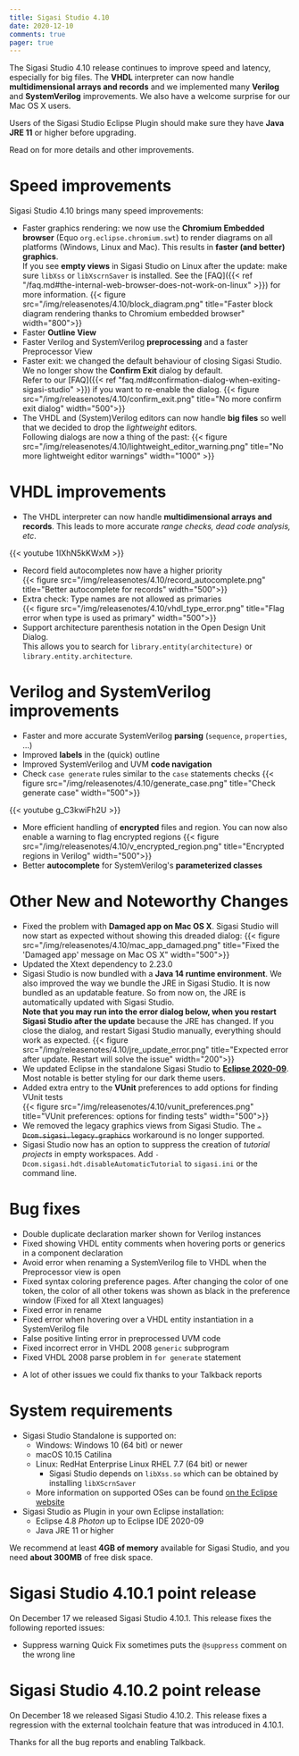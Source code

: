 ```yaml
---
title: Sigasi Studio 4.10
date: 2020-12-10
comments: true
pager: true
---
```

The Sigasi Studio 4.10 release continues to improve speed and latency, especially for big files.
The **VHDL** interpreter can now handle **multidimensional arrays and records** and we implemented many **Verilog** and **SystemVerilog** improvements. We also have a welcome surprise for our Mac OS X users.

Users of the Sigasi Studio Eclipse Plugin should make sure they have **Java JRE 11** or higher before upgrading.

Read on for more details and other improvements.

# Speed improvements

Sigasi Studio 4.10 brings many speed improvements:
* Faster graphics rendering: we now use the **Chromium Embedded browser** (Equo `org.eclipse.chromium.swt`) to render diagrams on all platforms (Windows, Linux and Mac). This results in **faster (and better) graphics**.  
If you see **empty views** in Sigasi Studio on Linux after the update: make sure `libXss` or `libXscrnSaver` is installed.
See the [FAQ]({{< ref "/faq.md#the-internal-web-browser-does-not-work-on-linux" >}}) for more information.
{{< figure src="/img/releasenotes/4.10/block_diagram.png" title="Faster block diagram rendering thanks to Chromium embedded browser" width="800">}}
* Faster **Outline View**
* Faster Verilog and SystemVerilog **preprocessing** and a faster Preprocessor View
* Faster exit: we changed the default behaviour of closing Sigasi Studio. We no longer show the **Confirm Exit** dialog by default.  
Refer to our [FAQ]({{< ref "faq.md#confirmation-dialog-when-exiting-sigasi-studio" >}}) if you want to re-enable the dialog.
{{< figure src="/img/releasenotes/4.10/confirm_exit.png" title="No more confirm exit dialog" width="500">}}
* The VHDL and (System)Verilog editors can now handle **big files** so well that we decided to drop the *lightweight* editors.  
Following dialogs are now a thing of the past:
{{< figure src="/img/releasenotes/4.10/lightweight_editor_warning.png" title="No more lightweight editor warnings" width="1000" >}}

# VHDL improvements

* The VHDL interpreter can now handle **multidimensional arrays and records**. This leads to more accurate *range checks, dead code analysis, etc*.

{{< youtube 1IXhN5kKWxM >}}

* Record field autocompletes now have a higher priority  
{{< figure src="/img/releasenotes/4.10/record_autocomplete.png" title="Better autocomplete for records" width="500">}}
* Extra check: Type names are not allowed as primaries  
{{< figure src="/img/releasenotes/4.10/vhdl_type_error.png" title="Flag error when type is used as primary" width="500">}}
* Support architecture parenthesis notation in the Open Design Unit Dialog.  
This allows you to search for `library.entity(architecture)` or `library.entity.architecture`.

# Verilog and SystemVerilog improvements

* Faster and more accurate SystemVerilog **parsing** (`sequence`, `properties`, ...)
* Improved **labels** in the (quick) outline
* Improved SystemVerilog and UVM **code navigation**
* Check `case generate` rules similar to the `case` statements checks
{{< figure src="/img/releasenotes/4.10/generate_case.png" title="Check generate case" width="500">}}

{{< youtube g_C3kwiFh2U >}}

* More efficient handling of **encrypted** files and region. You can now also enable a warning to flag encrypted regions
{{< figure src="/img/releasenotes/4.10/v_encrypted_region.png" title="Encrypted regions in Verilog" width="500">}}
* Better **autocomplete** for SystemVerilog's **parameterized classes**

# Other New and Noteworthy Changes

* Fixed the problem with **Damaged app on Mac OS X**. Sigasi Studio will now start as expected without showing this dreaded dialog:
{{< figure src="/img/releasenotes/4.10/mac_app_damaged.png" title="Fixed the 'Damaged app' message on Mac OS X" width="500">}}
* Updated the Xtext dependency to 2.23.0
* Sigasi Studio is now bundled with a **Java 14 runtime environment**. We also improved the way we bundle the JRE in Sigasi Studio. It is now bundled as an updatable feature. So from now on, the JRE is automatically updated with Sigasi Studio.  
**Note that you may run into the error dialog below, when you restart Sigasi Studio after the update** because the JRE has changed. If you close the dialog, and restart Sigasi Studio manually, everything should work as expected.
{{< figure src="/img/releasenotes/4.10/jre_update_error.png" title="Expected error after update. Restart will solve the issue" width="200">}}
* We updated Eclipse in the standalone Sigasi Studio to **[Eclipse 2020-09](https://www.eclipse.org/eclipseide/2020-09/noteworthy/)**. Most notable is better styling for our dark theme users.
* Added extra entry to the **VUnit** preferences to add options for finding VUnit tests  
{{< figure src="/img/releasenotes/4.10/vunit_preferences.png" title="VUnit preferences: options for finding tests" width="500">}}
* We removed the legacy graphics views from Sigasi Studio. The ~~`-Dcom.sigasi.legacy.graphics`~~ workaround is no longer supported.
* Sigasi Studio now has an option to suppress the creation of *tutorial projects* in empty workspaces. Add `-Dcom.sigasi.hdt.disableAutomaticTutorial` to `sigasi.ini` or the command line.

# Bug fixes

- Double duplicate declaration marker shown for Verilog instances
- Fixed showing VHDL entity comments when hovering ports or generics in a component declaration
- Avoid error when renaming a SystemVerilog file to VHDL when the Preprocessor view is open
- Fixed syntax coloring preference pages. After changing the color of one token, the color of all other tokens was shown as black in the preference window (Fixed for all Xtext languages)
- Fixed error in rename
- Fixed error when hovering over a VHDL entity instantiation in a SystemVerilog file
- False positive linting error in preprocessed UVM code
- Fixed incorrect error in VHDL 2008 `generic` subprogram
- Fixed VHDL 2008 parse problem in `for generate` statement

+ A lot of other issues we could fix thanks to your Talkback reports

# System requirements

* Sigasi Studio Standalone is supported on:
    * Windows: Windows 10 (64 bit) or newer
    * macOS 10.15 Catilina
    * Linux: RedHat Enterprise Linux RHEL 7.7 (64 bit) or newer
        * Sigasi Studio depends on `libXss.so` which can be obtained by installing `libXScrnSaver`
    * More information on supported OSes can be found [on the Eclipse website](https://www.eclipse.org/projects/project-plan.php?planurl=http://www.eclipse.org/eclipse/development/plans/eclipse_project_plan_4_10.xml#target_environments)
* Sigasi Studio as Plugin in your own Eclipse installation:
    * Eclipse 4.8 *Photon* up to Eclipse IDE 2020-09
    * Java JRE 11 or higher

We recommend at least **4GB of memory** available for Sigasi Studio,
and you need **about 300MB** of free disk space.

# Sigasi Studio 4.10.1 point release

On December 17 we released Sigasi Studio 4.10.1. This release fixes the following reported issues:

* Suppress warning Quick Fix sometimes puts the `@suppress` comment on the wrong line

# Sigasi Studio 4.10.2 point release

On December 18 we released Sigasi Studio 4.10.2.
This release fixes a regression with the external toolchain feature that was introduced in 4.10.1.

Thanks for all the bug reports and enabling Talkback.
